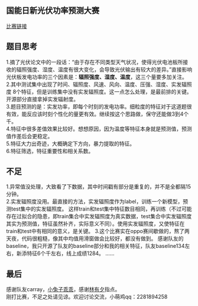 国能日新光伏功率预测大赛
------
[比赛链接](http://www.dcjingsai.com/common/cmpt/%E5%9B%BD%E8%83%BD%E6%97%A5%E6%96%B0%E5%85%89%E4%BC%8F%E5%8A%9F%E7%8E%87%E9%A2%84%E6%B5%8B%E5%A4%A7%E8%B5%9B_%E6%8E%92%E8%A1%8C%E6%A6%9C.html)

## 题目思考
1.摘了光伏论文中的一段话：“由于存在不同类型天气状况，使得光伏电池板所接收的辐照强度、湿度、温度有很大变化，会导致光伏输出有较大的差异。”直接影响光伏板发电功率的三个因素是：**辐照强度、湿度、温度**，这三个量要多加关注。  
2.其中测试集中出现了时间、辐照度、风速、风向、温度、压强、湿度、实发辐照度 8个特征，但是训练集中没有实发辐照度。这一点怎么处理，是最前排的关键。开源部分直接拿掉实发辐射度。     
3.题目预测的是：实发功率，即每个时刻的发电功率。细粒度的特征对于这道题很有效，能反应该时刻个性化的量更有效。继续按这个思路做，保守还能做3到4个千。   
4.特征中很多差值效果比较好。想想原因，因为温度等特征本身就是预测值，预测值作差后会更稳定。  
5.特征大力出奇迹，大概确定下方向，暴力提取的特征。  
6.特征筛选，特征重要性和相关系数。  
## 不足
1.异常值没处理，大致看了下数据，其中时间戳有部分是重复的，并不是全都隔15分钟。   
2.实发辐照度没用。最直接的方法，实发辐照度作为label，训练一个新模型，预测test集中的实发辐照度。
这样train和test集中特征数目相同，再训练（不过可能存在过拟合的隐患，即train集合中实发辐照度为真实数据，test集合中实发辐照度其实为预测值，特征虽然补齐，实际意义不同）。使用实发辐照度，又使特征在train和test中有相同的意义，是关键。 
3.这个比赛实在oppo赛间歇做的，熬了两天夜，代码很粗糙，像其中均值用滑窗做会比较好，都没有做到。
感谢队友的baseline，我只开源了队友的baseline部分和我的相关特征，队友baseline134左右，新添特征6个千左右，线上成绩1284。
……  
## 最后
感谢队友carray，[小兔子乖乖](https://github.com/PandasCute)，感谢[林有夕](https://github.com/infturing)指点。  
刚打比赛，不足之处请见谅。欢迎讨论交流，小萌鸡qq：2281894258




